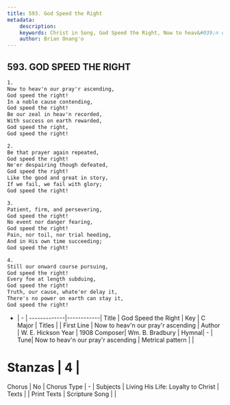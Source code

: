 ```yaml
---
title: 593. God Speed the Right
metadata:
    description: 
    keywords: Christ in Song, God Speed the Right, Now to heav&#039;n our pray&#039;r ascending, 
    author: Brian Onang'o
---
```



## 593. GOD SPEED THE RIGHT

```txt
1.
Now to heav'n our pray'r ascending,
God speed the right!
In a noble cause contending,
God speed the right!
Be our zeal in heav'n recorded,
With success on earth rewarded,
God speed the right,
God speed the right!

2.
Be that prayer again repeated,
God speed the right!
Ne'er despairing though defeated,
God speed the right!
Like the good and great in story,
If we fail, we fail with glory;
God speed the right!

3.
Patient, firm, and persevering,
God speed the right!
No event nor danger fearing,
God speed the right!
Pain, nor toil, nor trial heeding,
And in His own time succeeding;
God speed the right!

4.
Still our onward course pursuing,
God speed the right!
Every foe at length subduing,
God speed the right!
Truth, our cause, whate'er delay it,
There's no power on earth can stay it,
God speed the right!
```

- |   -  |
-------------|------------|
Title | God Speed the Right |
Key | C Major |
Titles |  |
First Line | Now to heav&#039;n our pray&#039;r ascending |
Author | W. E. Hickson
Year | 1908
Composer| Wm. B. Bradbury |
Hymnal|  - |
Tune| Now to heav&#039;n our pray&#039;r ascending |
Metrical pattern | |
# Stanzas | 4 |
Chorus | No |
Chorus Type | - |
Subjects | Living His Life: Loyalty to Christ |
Texts |  |
Print Texts | 
Scripture Song |  |
  
